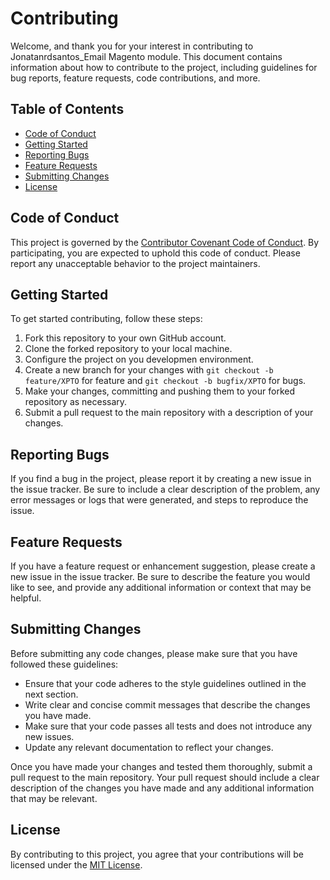 # Contributing


Welcome, and thank you for your interest in contributing to Jonatanrdsantos_Email Magento module. This document contains information about how to contribute to the project, including guidelines for bug reports, feature requests, code contributions, and more.

## Table of Contents

- [Code of Conduct](#code-of-conduct)
- [Getting Started](#getting-started)
- [Reporting Bugs](#reporting-bugs)
- [Feature Requests](#feature-requests)
- [Submitting Changes](#submitting-changes)
- [License](#license)


## Code of Conduct

This project is governed by the [Contributor Covenant Code of Conduct](CODE_OF_CONDUCT.md). By participating, you are expected to uphold this code of conduct. Please report any unacceptable behavior to the project maintainers.

## Getting Started

To get started contributing, follow these steps:

1. Fork this repository to your own GitHub account.
2. Clone the forked repository to your local machine.
3. Configure the project on you developmen environment.
4. Create a new branch for your changes with `git checkout -b feature/XPTO` for feature and `git checkout -b bugfix/XPTO` for bugs.
5. Make your changes, committing and pushing them to your forked repository as necessary.
6. Submit a pull request to the main repository with a description of your changes.

## Reporting Bugs

If you find a bug in the project, please report it by creating a new issue in the issue tracker. Be sure to include a clear description of the problem, any error messages or logs that were generated, and steps to reproduce the issue.

## Feature Requests

If you have a feature request or enhancement suggestion, please create a new issue in the issue tracker. Be sure to describe the feature you would like to see, and provide any additional information or context that may be helpful.

## Submitting Changes

Before submitting any code changes, please make sure that you have followed these guidelines:

- Ensure that your code adheres to the style guidelines outlined in the next section.
- Write clear and concise commit messages that describe the changes you have made.
- Make sure that your code passes all tests and does not introduce any new issues.
- Update any relevant documentation to reflect your changes.

Once you have made your changes and tested them thoroughly, submit a pull request to the main repository. Your pull request should include a clear description of the changes you have made and any additional information that may be relevant.

## License

By contributing to this project, you agree that your contributions will be licensed under the [MIT License](LICENSE).
